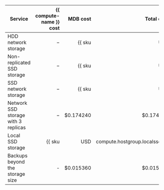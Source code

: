 | Service | {{ compute-name }} cost | MDB cost | Total cost |
|-----------------------------------------|---------------------------------------------------------:|-----------------------------------------------------------------------:|-----------------------------------------------------------------------:|
| HDD network storage | − | {{ sku|USD|mdb.cluster.network-hdd.mysql|month|string }} | {{ sku|USD|mdb.cluster.network-hdd.mysql|month|string }} |
| Non-replicated SSD storage | − | {{ sku|USD|mdb.cluster.network-ssd-nonreplicated.mysql|month|string }} | {{ sku|USD|mdb.cluster.network-ssd-nonreplicated.mysql|month|string }} |
| SSD network storage | − | {{ sku|USD|mdb.cluster.network-nvme.mysql|month|string }} | {{ sku|USD|mdb.cluster.network-nvme.mysql|month|string }} |
| Network SSD storage with 3 replicas | − | $0.174240 | $0.174240 |
| Local SSD storage | {{ sku|USD|compute.hostgroup.localssd.v1|month|string }} | {{ sku|USD|mdb.cluster.local-nvme.mysql.dedicated|month|string }} | {{ sku|USD|mdb.cluster.local-nvme.mysql|month|string }} |
| Backups beyond the storage size | - | $0.015360 | $0.015360 |
